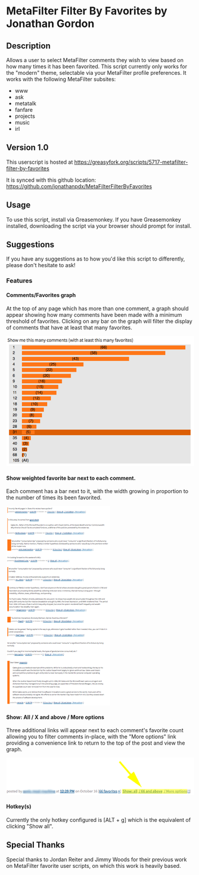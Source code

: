 # MetaFilter Filter By Favorites by Jonathan Gordon

## Description

Allows a user to select MetaFilter comments they wish to view based on how many times it has been favorited. This
script currently only works for the "modern" theme, selectable via your MetaFilter profile preferences. It works with
the following MetaFilter subsites:

+ www
+ ask
+ metatalk
+ fanfare
+ projects
+ music
+ irl

## Version 1.0

This userscript is hosted at https://greasyfork.org/scripts/5717-metafilter-filter-by-favorites

It is synced with this github location: https://github.com/jonathanpdx/MetaFilterFilterByFavorites

## Usage

To use this script, install via Greasemonkey. If you have Greasemonkey installed, downloading the script via your
browser should prompt for install.

## Suggestions

If you have any suggestions as to how you'd like this script to differently, please don't hesitate to ask!

### Features

#### Comments/Favorites graph

At the top of any page which has more than one comment, a graph should appear showing how many comments have been
made with a minimum threshold of favorites. Clicking on any bar on the graph will filter the display of comments that
have at least that many favorites.

![Comment/Favorite Graph](comment-favorite-graph.png "Current selection remains highlighted.")

#### Show weighted favorite bar next to each comment.

Each comment has a bar next to it, with the width growing in proportion to the number of times its been favorited.

![Comments with favorite bar](favorite-highlight-per-comment.png "The more comments the wider the bar.")

#### Show: All / X and above / More options

Three additional links will appear next to each comment's favorite count allowing you to filter comments in-place,
with the "More options" link providing a convenience link to return to the top of the post and view the graph.

![Adjust favorite level per comment](comment.png "Show all / x and above / More options.")

#### Hotkey(s)

Currently the only hotkey configured is [ALT + g] which is the equivalent of clicking "Show all".

## Special Thanks

Special thanks to Jordan Reiter and Jimmy Woods for their previous work on MetaFilter favorite user scripts,
on which this work is heavily based.
